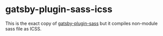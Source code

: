 # gatsby-plugin-sass-icss

This is the exact copy of [gatsby-plugin-sass](https://github.com/gatsbyjs/gatsby/tree/master/packages/gatsby-plugin-sass)
but it compiles non-module sass file as ICSS.
